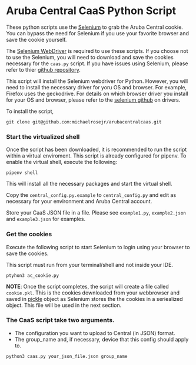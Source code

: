 # Aruba Central CaaS Python Script

These python scripts use the [Selenium](https://www.selenium.dev/) to grab the Aruba Central cookie. You can bypass the need for Selenium if you use your favorite browser and save the cookie yourself.

The [Selenium WebDriver](https://github.com/SeleniumHQ/selenium/tree/master/py) is required to use these scripts. If you choose not to use the Selenium, you will need to download and save the cookies necessary for the ```caas.py``` script. If you have issues using Selenium, please refer to thier [github repository](https://github.com/SeleniumHQ/selenium/tree/master/py). 

This script will install the Selenium webdriver for Python. However, you will need to install the necessary driver for yoru OS and browser. For example, Firefox uses the geckodrive. For details on which browser driver you install for your OS and browser, please refer to the [selenium github](https://github.com/SeleniumHQ/selenium/tree/master/py#Drivers) on drivers.

To install the script, 
```
git clone git@github.com:michaelrosejr/arubacentralcaas.git
```
### Start the virtualized shell
Once the script has been downloaded, it is recommended to run the script within a virtual enviroment. This script is already configured for pipenv. To enable the virtual shell, execute the following:

```
pipenv shell
```
 
This will install all the necessary packages and start the virtual shell.

Copy the ```central_config.py.example``` to ```central_config.py``` and edit as necessary for your environment and Aruba Central account.

Store your CaaS JSON file in a file. Please see ```example1.py```, ```example2.json``` and ```example3.json``` for examples. 

### Get the cookies
Execute the following script to start Selenium to login using your browser to save the cookies.

This script must run from your terminal/shell and not inside your IDE.

```
ptyhon3 ac_cookie.py
```

**NOTE**: Once the script completes, the script will create a file called ```cookie.pkl```. This is the cookies downloaded from your webbrowser and saved in [pickle](https://docs.python.org/3/library/pickle.html) object as Selenium stores the the cookies in a seriealized object. This file will be used in the next section.

### The CaaS script take two arguments. 
- The configuration you want to upload to Central (in JSON) format. 
- The group_name and, if necessary, device that this config should apply to.

```
python3 caas.py your_json_file.json group_name
```
